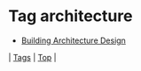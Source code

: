 <!--
title: Tag architecture
date: 2020-06-28T15:26:59.123Z
tags:
-->
# Tag architecture

 * [Building Architecture Design](70186234863.md)

| [Tags](tags.md) | [Top](index.md) |

